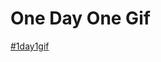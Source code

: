 # One Day One Gif

[#1day1gif](https://twitter.com/search?f=tweets&vertical=default&q=%231day1gif%20from%3A_Ark_0&src=typd)
